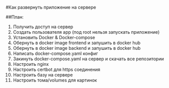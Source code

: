 #Как развернуть приложение на сервере


##План:

1. Получить доступ на сервер
2. Создать пользователя app (под root нельзя запускать приложение)
3. Установить Docker & Docker-compose
4. Обернуть в docker image frontend и запушить в docker hub
5. Обернуть в docker image backend и запушить в docker hub
6. Написать docker-compose.yaml конфиг
7. Закинуть docker-compose.yaml на сервер и скачать все репозитории
8. Настроить nginx 
9. Настроить certbot для https соединения
10. Настроить базу на сервере
11. Настроить тома/volumes для картинок

